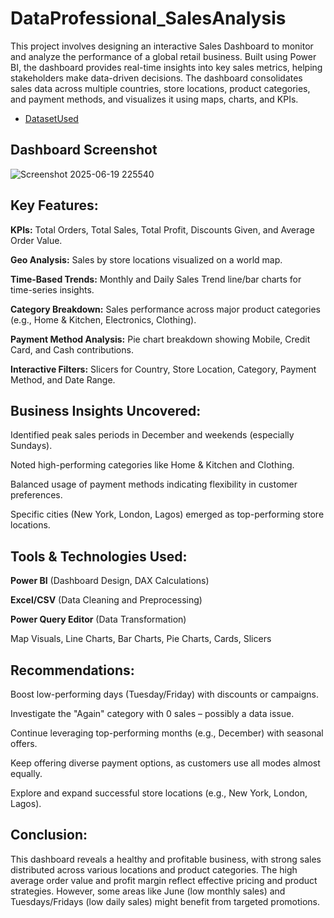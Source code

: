 # DataProfessional_SalesAnalysis
This project involves designing an interactive Sales Dashboard to monitor and analyze the performance of a global retail business. Built using Power BI, the dashboard provides real-time insights into key sales metrics, helping stakeholders make data-driven decisions.
The dashboard consolidates sales data across multiple countries, store locations, product categories, and payment methods, and visualizes it using maps, charts, and KPIs.

- <a href="https://drive.google.com/drive/folders/1eMY-cG2MIaPLoLKOi_3rjCcKpxxqm0hy">DatasetUsed</a>

## Dashboard Screenshot

![Screenshot 2025-06-19 225540](https://github.com/user-attachments/assets/d29c9473-ba1f-4be3-9a26-8069a0d3fa51)

## Key Features:
**KPIs:** Total Orders, Total Sales, Total Profit, Discounts Given, and Average Order Value.

**Geo Analysis:** Sales by store locations visualized on a world map.

**Time-Based Trends:** Monthly and Daily Sales Trend line/bar charts for time-series insights.

**Category Breakdown:** Sales performance across major product categories (e.g., Home & Kitchen, Electronics, Clothing).

**Payment Method Analysis:** Pie chart breakdown showing Mobile, Credit Card, and Cash contributions.

**Interactive Filters:** Slicers for Country, Store Location, Category, Payment Method, and Date Range.

## Business Insights Uncovered:
Identified peak sales periods in December and weekends (especially Sundays).

Noted high-performing categories like Home & Kitchen and Clothing.

Balanced usage of payment methods indicating flexibility in customer preferences.

Specific cities (New York, London, Lagos) emerged as top-performing store locations.

## Tools & Technologies Used:
**Power BI** (Dashboard Design, DAX Calculations)

**Excel/CSV** (Data Cleaning and Preprocessing)

**Power Query Editor** (Data Transformation)

Map Visuals, Line Charts, Bar Charts, Pie Charts, Cards, Slicers

## Recommendations:

Boost low-performing days (Tuesday/Friday) with discounts or campaigns.

Investigate the "Again" category with 0 sales – possibly a data issue.

Continue leveraging top-performing months (e.g., December) with seasonal offers.

Keep offering diverse payment options, as customers use all modes almost equally.

Explore and expand successful store locations (e.g., New York, London, Lagos).

## Conclusion:
This dashboard reveals a healthy and profitable business, with strong sales distributed across various locations and product categories. The high average order value and profit margin reflect effective pricing and product strategies. However, some areas like June (low monthly sales) and Tuesdays/Fridays (low daily sales) might benefit from targeted promotions.
